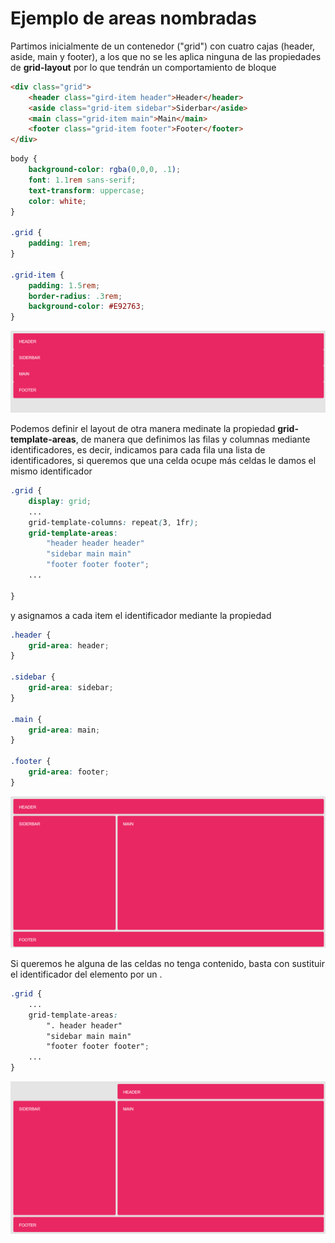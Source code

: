 # Ejemplo de areas nombradas

Partimos inicialmente de un contenedor ("grid") con cuatro cajas (header, aside, main y footer), a los que no se les aplica ninguna de las propiedades de **grid-layout** por lo que tendrán un comportamiento de bloque

```html
<div class="grid">
    <header class="gird-item header">Header</header>
    <aside class="grid-item sidebar">Siderbar</aside>
    <main class="grid-item main">Main</main>
    <footer class="grid-item footer">Footer</footer>
</div>
```

```scss
body {
    background-color: rgba(0,0,0, .1);
    font: 1.1rem sans-serif;
    text-transform: uppercase;
    color: white;
}

.grid {
    padding: 1rem;
}

.grid-item {
    padding: 1.5rem;
    border-radius: .3rem;
    background-color: #E92763;
}
```

![01-state](./doc/img/01-state.png)

Podemos definir el layout de otra manera medinate la propiedad **grid-template-areas**, de manera que definimos las filas y columnas mediante identificadores, es decir, indicamos para cada fila una lista de identificadores, si queremos que una celda ocupe más celdas le damos el mismo identificador

```scss
.grid {
    display: grid;
    ...
    grid-template-columns: repeat(3, 1fr);
    grid-template-areas:
        "header header header"
        "sidebar main main"
        "footer footer footer";
    ...

}
```

y asignamos a cada item el identificador mediante la propiedad

```scss
.header {
    grid-area: header;
}

.sidebar {
    grid-area: sidebar;
}

.main {
    grid-area: main;
}

.footer {
    grid-area: footer;
}
```

![02-state](./doc/img/02-state.png)

Si queremos he alguna de las celdas no tenga contenido, basta con sustituir el identificador del elemento por un .

```scss
.grid {
    ...
    grid-template-areas:
        ". header header"
        "sidebar main main"
        "footer footer footer";
    ...
}
```

![03-state](./doc/img/03-state.png)
